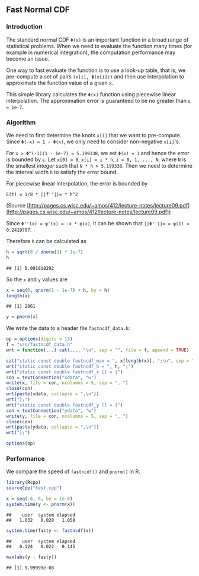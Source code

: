 ## Fast Normal CDF

### Introduction

The standard normal CDF `Φ(x)` is an important function in a broad range of
statistical problems. When we need to evaluate the function many times
(for example in numerical integration), the computation performance may become
an issue.

One way to fast evaluate the function is to use a look-up table, that is,
we pre-compute a set of pairs `(x[i], Φ(x[i]))` and then use interpolation
to approximate the function value of a given `x`.

This simple library calculates the `Φ(x)` function using piecewise linear
interpolation. The approximation error is guaranteed to be no greater than
`ε = 1e-7`.

### Algorithm

We need to first determine the knots `x[i]` that we want to pre-compute.
Since `Φ(-x) = 1 - Φ(x)`, we only need to consider non-negative `x[i]`'s.

For `x > Φ^(-1)(1 - 1e-7) = 5.199338`, we set `Φ(x) = 1` and hence the error is
bounded by `ε`. Let `x[0] = 0`, `x[i] = i * h`, `i = 0, 1, ..., N`, where
`N` is the smallest integer such that `N * h > 5.199338`.
Then we need to determine the interval width `h` to satisfy the error bound.

For piecewise linear interpolation, the error is bounded by

`E(t) ≤ 1/8 * ||f''||∞ * h^2`

(Source [http://pages.cs.wisc.edu/~amos/412/lecture-notes/lecture09.pdf](http://pages.cs.wisc.edu/~amos/412/lecture-notes/lecture09.pdf))


Since `Φ''(x) = φ'(x) = -x * φ(x)`, it can be shown that `||Φ''||∞ = φ(1) = 0.2419707`.

Therefore `h` can be calculated as


```r
h = sqrt(8 / dnorm(1) * 1e-7)
h
```

```
## [1] 0.001818292
```

So the `x` and `y` values are


```r
x = seq(0, qnorm(1 - 1e-7) + h, by = h)
length(x)
```

```
## [1] 2861
```

```r
y = pnorm(x)
```

We write the data to a header file `fastncdf_data.h`:


```r
op = options(digits = 15)
f = "src/fastncdf_data.h"
wrt = function(...) cat(..., "\n", sep = "", file = f, append = TRUE)

cat("static const double fastncdf_max = ", x[length(x)], ";\n", sep = "", file = f)
wrt("static const double fastncdf_h = ", h, ";")
wrt("static const double fastncdf_x [] = {")
con = textConnection("xdata", "w")
write(x, file = con, ncolumns = 5, sep = ", ")
close(con)
wrt(paste(xdata, collapse = ",\n"))
wrt("};")
wrt("static const double fastncdf_y [] = {")
con = textConnection("ydata", "w")
write(y, file = con, ncolumns = 5, sep = ", ")
close(con)
wrt(paste(ydata, collapse = ",\n"))
wrt("};")

options(op)
```

### Performance

We compare the speed of `fastncdf()` and `pnorm()` in R.


```r
library(Rcpp)
sourceCpp("test.cpp")

x = seq(-6, 6, by = 1e-6)
system.time(y <- pnorm(x))
```

```
##    user  system elapsed
##   1.032   0.028   1.058
```

```r
system.time(fasty <- fastncdf(x))
```

```
##    user  system elapsed
##   0.124   0.022   0.145
```

```r
max(abs(y - fasty))
```

```
## [1] 9.99999e-08
```
